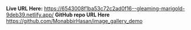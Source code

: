 **Live URL Here:** https://6543008f1ba53c72c2ad0f16--gleaming-marigold-9deb39.netlify.app/
**GitHub repo URL Here** https://github.com/MonabbirHasan/image_gallery_demo